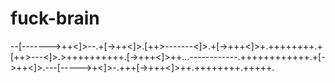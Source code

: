 # fuck-brain
--[------->++&lt;]>--.+[->++&lt;]>.[++>-------&lt;]>.+[->+++&lt;]>+.++++++++.+[++>---&lt;]>.>++++++++++.[->+++&lt;]>++...------------.++++++++++++.+[->++&lt;]>.---[----->+&lt;]>-.+++[->+++&lt;]>++.++++++++.+++++.
